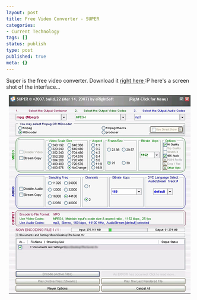 ```yaml
---
layout: post
title: Free Video Converter - SUPER
categories:
- Current Technology
tags: []
status: publish
type: post
published: true
meta: {}
---
```

Super is the free video converter. Download it <a href="http://www.erightsoft.com/S6Kg1.html#Down">right here </a>:P here's a screen shot of the interface...
<p align="center"><img src="/img/super0894530758439.jpg" /></p>
